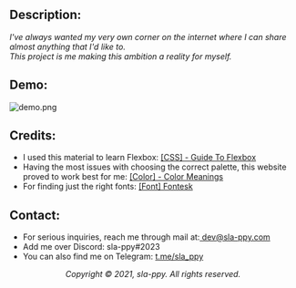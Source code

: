 ## Description:
*I've always wanted my very own corner on the internet where I can share almost anything that I'd like to.<br>
This project is me making this ambition a reality for myself.*

## Demo:
![demo.png](assets/demo/demo.png)

## Credits:
* I used this material to learn Flexbox: <a href="https://css-tricks.com/snippets/css/a-guide-to-flexbox/">[CSS] - Guide To Flexbox</a>
* Having the most issues with choosing the correct palette, this website proved to work best for me: <a href="https://www.canva.com/colors/color-meanings/">[Color] - Color Meanings</a>
* For finding just the right fonts: <a href="https://fontesk.com/">[Font] Fontesk</a>

## Contact:
* For serious inquiries, reach me through mail at:<a href="mailto:dev@sla-ppy.com"> dev@sla-ppy.com</a><br>
* Add me over Discord: sla-ppy#2023<br>
* You can also find me on Telegram: <a href="https://t.me/sla_ppy">t.me/sla_ppy</a><br>

<p align="center">
<em>Copyright © 2021, sla-ppy. All rights reserved.</em>
</p>
